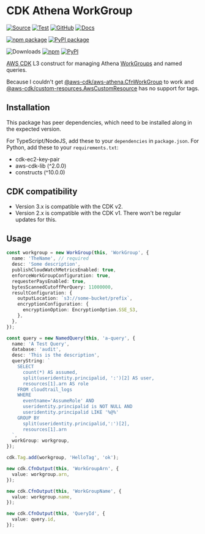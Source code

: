 # CDK Athena WorkGroup

[![Source](https://img.shields.io/badge/Source-GitHub-blue?logo=github)][source]
[![Test](https://github.com/udondan/cdk-athena/workflows/Test/badge.svg)](https://github.com/udondan/cdk-athena/actions?query=workflow%3ATest)
[![GitHub](https://img.shields.io/github/license/udondan/cdk-athena)][license]
[![Docs](https://img.shields.io/badge/awscdk.io-cdk--athena-orange)][docs]

[![npm package](https://img.shields.io/npm/v/cdk-athena?color=brightgreen)][npm]
[![PyPI package](https://img.shields.io/pypi/v/cdk-athena?color=brightgreen)][PyPI]

![Downloads](https://img.shields.io/badge/-DOWNLOADS:-brightgreen?color=gray)
[![npm](https://img.shields.io/npm/dt/cdk-athena?label=npm&color=blueviolet)][npm]
[![PyPI](https://img.shields.io/pypi/dm/cdk-athena?label=pypi&color=blueviolet)][PyPI]

[AWS CDK] L3 construct for managing Athena [WorkGroups] and named queries.

Because I couldn't get [@aws-cdk/aws-athena.CfnWorkGroup](https://docs.aws.amazon.com/cdk/api/latest/docs/@aws-cdk_aws-athena.CfnWorkGroup.html) to work and [@aws-cdk/custom-resources.AwsCustomResource](https://docs.aws.amazon.com/cdk/api/latest/docs/@aws-cdk_custom-resources.AwsCustomResource.html) has no support for tags.

## Installation

This package has peer dependencies, which need to be installed along in the expected version.

For TypeScript/NodeJS, add these to your `dependencies` in `package.json`. For Python, add these to your `requirements.txt`:

- cdk-ec2-key-pair
- aws-cdk-lib (^2.0.0)
- constructs (^10.0.0)

## CDK compatibility

- Version 3.x is compatible with the CDK v2.
- Version 2.x is compatible with the CDK v1. There won't be regular updates for this.

## Usage

```typescript
const workgroup = new WorkGroup(this, 'WorkGroup', {
  name: 'TheName', // required
  desc: 'Some description',
  publishCloudWatchMetricsEnabled: true,
  enforceWorkGroupConfiguration: true,
  requesterPaysEnabled: true,
  bytesScannedCutoffPerQuery: 11000000,
  resultConfiguration: {
    outputLocation: `s3://some-bucket/prefix`,
    encryptionConfiguration: {
      encryptionOption: EncryptionOption.SSE_S3,
    },
  },
});

const query = new NamedQuery(this, 'a-query', {
  name: 'A Test Query',
  database: 'audit',
  desc: 'This is the description',
  queryString: `
    SELECT
      count(*) AS assumed,
      split(useridentity.principalid, ':')[2] AS user,
      resources[1].arn AS role
    FROM cloudtrail_logs
    WHERE
      eventname='AssumeRole' AND
      useridentity.principalid is NOT NULL AND
      useridentity.principalid LIKE '%@%'
    GROUP BY
      split(useridentity.principalid,':')[2],
      resources[1].arn
  `,
  workGroup: workgroup,
});

cdk.Tag.add(workgroup, 'HelloTag', 'ok');

new cdk.CfnOutput(this, 'WorkGroupArn', {
  value: workgroup.arn,
});

new cdk.CfnOutput(this, 'WorkGroupName', {
  value: workgroup.name,
});

new cdk.CfnOutput(this, 'QueryId', {
  value: query.id,
});
```

   [AWS CDK]: https://aws.amazon.com/cdk/
   [custom CloudFormation resource]: https://docs.aws.amazon.com/AWSCloudFormation/latest/UserGuide/template-custom-resources.html
   [WorkGroups]: https://docs.aws.amazon.com/athena/latest/ug/manage-queries-control-costs-with-workgroups.html
   [npm]: https://www.npmjs.com/package/cdk-athena
   [PyPI]: https://pypi.org/project/cdk-athena/
   [docs]: https://awscdk.io/packages/cdk-athena@2.0.0
   [source]: https://github.com/udondan/cdk-athena
   [license]: https://github.com/udondan/cdk-athena/blob/master/LICENSE
